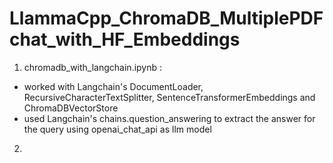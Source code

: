 # LlammaCpp_ChromaDB_MultiplePDFchat_with_HF_Embeddings
1. chromadb_with_langchain.ipynb :
  - worked with Langchain's DocumentLoader,  RecursiveCharacterTextSplitter, SentenceTransformerEmbeddings and ChromaDBVectorStore
  - used Langchain's chains.question_answering to extract the answer for the query using openai_chat_api as llm model

2. 
